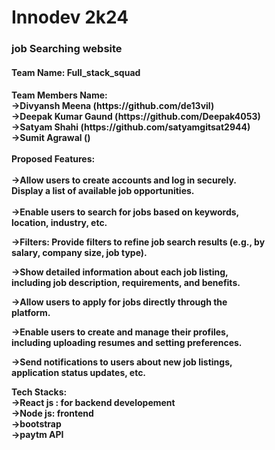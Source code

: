 # Innodev 2k24
<h3>job Searching website</h3>
<h4>Team Name: Full_stack_squad</h4>

<h4>Team Members Name:<br>
->Divyansh Meena (https://github.com/de13vil)<br>
->Deepak Kumar Gaund (https://github.com/Deepak4053)<br>
->Satyam Shahi (https://github.com/satyamgitsat2944)<br>
->Sumit Agrawal ()<br>
<br>
Proposed Features:<br>
  <br>
->Allow users to create accounts and log in securely.<br>
  Display a list of available job opportunities.<br>
<br>
->Enable users to search for jobs based on keywords,<br>
  location, industry, etc.<br>

->Filters: Provide filters to refine job search results (e.g., by<br>
  salary, company size, job type).<br>

->Show detailed information about each job listing,<br>
  including job description, requirements, and benefits.<br>

->Allow users to apply for jobs directly through the<br>
  platform.<br>

->Enable users to create and manage their profiles,<br>
  including uploading resumes and setting preferences.<br>

->Send notifications to users about new job listings,<br>
  application status updates, etc.<br>

Tech Stacks:<br>
->React js : for backend developement<br>
->Node js: frontend<br>
->bootstrap<br>
->paytm API</h4>
